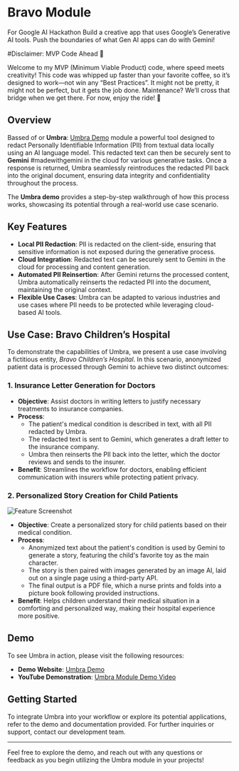 # Bravo Module
For Google AI Hackathon
Build a creative app that uses Google’s Generative AI tools. Push the boundaries of what Gen AI apps can do with Gemini!

#Disclaimer: MVP Code Ahead 🚧

Welcome to my MVP (Minimum Viable Product) code, where speed meets creativity! This code was whipped up faster than your favorite coffee, so it’s designed to work—not win any “Best Practices”. It might not be pretty, it might not be perfect, but it gets the job done. Maintenance? We’ll cross that bridge when we get there. For now, enjoy the ride! 🚀

## Overview

Bassed of or **Umbra**: [Umbra Demo](https://github.com/Control-C/umbra) module a powerful tool designed to redact Personally Identifiable Information (PII) from textual data locally using an AI language model. This redacted text can then be securely sent to **Gemini** #madewithgemini in the cloud for various generative tasks. Once a response is returned, Umbra seamlessly reintroduces the redacted PII back into the original document, ensuring data integrity and confidentiality throughout the process.

The **Umbra demo** provides a step-by-step walkthrough of how this process works, showcasing its potential through a real-world use case scenario.

## Key Features

- **Local PII Redaction**: PII is redacted on the client-side, ensuring that sensitive information is not exposed during the generative process.
- **Cloud Integration**: Redacted text can be securely sent to Gemini in the cloud for processing and content generation.
- **Automated PII Reinsertion**: After Gemini returns the processed content, Umbra automatically reinserts the redacted PII into the document, maintaining the original context.
- **Flexible Use Cases**: Umbra can be adapted to various industries and use cases where PII needs to be protected while leveraging cloud-based AI tools.

## Use Case: Bravo Children’s Hospital

To demonstrate the capabilities of Umbra, we present a use case involving a fictitious entity, *Bravo Children’s Hospital*. In this scenario, anonymized patient data is processed through Gemini to achieve two distinct outcomes:

### 1. Insurance Letter Generation for Doctors

- **Objective**: Assist doctors in writing letters to justify necessary treatments to insurance companies.
- **Process**:
  - The patient's medical condition is described in text, with all PII redacted by Umbra.
  - The redacted text is sent to Gemini, which generates a draft letter to the insurance company.
  - Umbra then reinserts the PII back into the letter, which the doctor reviews and sends to the insurer.
- **Benefit**: Streamlines the workflow for doctors, enabling efficient communication with insurers while protecting patient privacy.

### 2. Personalized Story Creation for Child Patients

![Feature Screenshot](https://ai.qqmber.com/Ai_made_Childern_info_outof_HL7.png)

- **Objective**: Create a personalized story for child patients based on their medical condition.
- **Process**:
  - Anonymized text about the patient's condition is used by Gemini to generate a story, featuring the child's favorite toy as the main character.
  - The story is then paired with images generated by an image AI, laid out on a single page using a third-party API.
  - The final output is a PDF file, which a nurse prints and folds into a picture book following provided instructions.
- **Benefit**: Helps children understand their medical situation in a comforting and personalized way, making their hospital experience more positive.

## Demo

To see Umbra in action, please visit the following resources:

- **Demo Website**: [Umbra Demo](https://ai.qqmber.com)
- **YouTube Demonstration**: [Umbra Module Demo Video](https://www.youtube.com/watch?v=cM4MuLyvaAE)

## Getting Started

To integrate Umbra into your workflow or explore its potential applications, refer to the demo and documentation provided. For further inquiries or support, contact our development team.

---
Feel free to explore the demo, and reach out with any questions or feedback as you begin utilizing the Umbra module in your projects!
